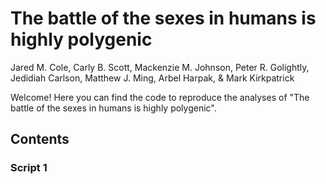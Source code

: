 # The battle of the sexes in humans is highly polygenic
Jared M. Cole, Carly B. Scott, Mackenzie M. Johnson, Peter R. Golightly, Jedidiah Carlson, Matthew J. Ming, Arbel Harpak, & Mark Kirkpatrick

Welcome! Here you can find the code to reproduce the analyses of "The battle of the sexes in humans is highly polygenic". 

## Contents
### Script 1
